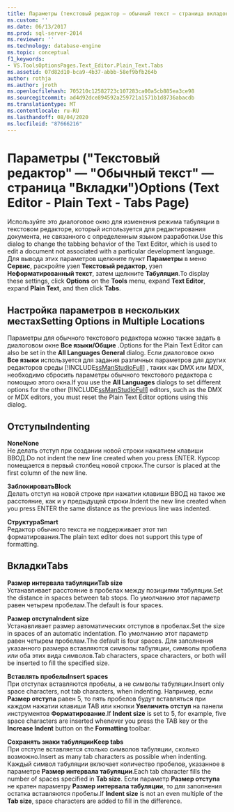 ```yaml
---
title: Параметры (текстовый редактор — обычный текст — страница вкладок) | Документация Майкрософт
ms.custom: ''
ms.date: 06/13/2017
ms.prod: sql-server-2014
ms.reviewer: ''
ms.technology: database-engine
ms.topic: conceptual
f1_keywords:
- VS.ToolsOptionsPages.Text_Editor.Plain_Text.Tabs
ms.assetid: 07d82d10-bca9-4b37-abbb-58ef9bfb264b
author: rothja
ms.author: jroth
ms.openlocfilehash: 705210c12582723c107283ca00a5cb885ea3ce98
ms.sourcegitcommit: ad4d92dce894592a259721a1571b1d8736abacdb
ms.translationtype: MT
ms.contentlocale: ru-RU
ms.lasthandoff: 08/04/2020
ms.locfileid: "87666216"
---
```

# <a name="options-text-editor---plain-text---tabs-page"></a><span data-ttu-id="82bc9-102">Параметры ("Текстовый редактор" — "Обычный текст" — страница "Вкладки")</span><span class="sxs-lookup"><span data-stu-id="82bc9-102">Options (Text Editor - Plain Text - Tabs Page)</span></span>
  <span data-ttu-id="82bc9-103">Используйте это диалоговое окно для изменения режима табуляции в текстовом редакторе, который используется для редактирования документа, не связанного с определенным языком разработки.</span><span class="sxs-lookup"><span data-stu-id="82bc9-103">Use this dialog to change the tabbing behavior of the Text Editor, which is used to edit a document not associated with a particular development language.</span></span> <span data-ttu-id="82bc9-104">Для вывода этих параметров щелкните пункт **Параметры** в меню **Сервис**, раскройте узел **Текстовый редактор**, узел **Неформатированный текст**, затем щелкните **Табуляция**.</span><span class="sxs-lookup"><span data-stu-id="82bc9-104">To display these settings, click **Options** on the **Tools** menu, expand **Text Editor**, expand **Plain Text**, and then click **Tabs**.</span></span>  
  
## <a name="setting-options-in-multiple-locations"></a><span data-ttu-id="82bc9-105">Настройка параметров в нескольких местах</span><span class="sxs-lookup"><span data-stu-id="82bc9-105">Setting Options in Multiple Locations</span></span>  
 <span data-ttu-id="82bc9-106">Параметры для обычного текстового редактора можно также задать в диалоговом окне **Все языки/Общие** .</span><span class="sxs-lookup"><span data-stu-id="82bc9-106">Options for the Plain Text Editor can also be set in the **All Languages General** dialog.</span></span> <span data-ttu-id="82bc9-107">Если диалоговое окно **Все языки** используется для задания различных параметров для других редакторов среды [!INCLUDE[ssManStudioFull](../includes/ssmanstudiofull-md.md)] , таких как DMX или MDX, необходимо сбросить параметры обычного текстового редактора с помощью этого окна.</span><span class="sxs-lookup"><span data-stu-id="82bc9-107">If you use the **All Languages** dialogs to set different options for the other [!INCLUDE[ssManStudioFull](../includes/ssmanstudiofull-md.md)] editors, such as the DMX or MDX editors, you must reset the Plain Text Editor options using this dialog.</span></span>  
  
## <a name="indenting"></a><span data-ttu-id="82bc9-108">Отступы</span><span class="sxs-lookup"><span data-stu-id="82bc9-108">Indenting</span></span>  
 <span data-ttu-id="82bc9-109">**None**</span><span class="sxs-lookup"><span data-stu-id="82bc9-109">**None**</span></span>  
 <span data-ttu-id="82bc9-110">Не делать отступ при создании новой строки нажатием клавиши ВВОД.</span><span class="sxs-lookup"><span data-stu-id="82bc9-110">Do not indent the new line created when you press ENTER.</span></span> <span data-ttu-id="82bc9-111">Курсор помещается в первый столбец новой строки.</span><span class="sxs-lookup"><span data-stu-id="82bc9-111">The cursor is placed at the first column of the new line.</span></span>  
  
 <span data-ttu-id="82bc9-112">**Заблокировать**</span><span class="sxs-lookup"><span data-stu-id="82bc9-112">**Block**</span></span>  
 <span data-ttu-id="82bc9-113">Делать отступ на новой строке при нажатии клавиши ВВОД на такое же расстояние, как и у предыдущей строки.</span><span class="sxs-lookup"><span data-stu-id="82bc9-113">Indent the new line created when you press ENTER the same distance as the previous line was indented.</span></span>  
  
 <span data-ttu-id="82bc9-114">**Структура**</span><span class="sxs-lookup"><span data-stu-id="82bc9-114">**Smart**</span></span>  
 <span data-ttu-id="82bc9-115">Редактор обычного текста не поддерживает этот тип форматирования.</span><span class="sxs-lookup"><span data-stu-id="82bc9-115">The plain text editor does not support this type of formatting.</span></span>  
  
## <a name="tabs"></a><span data-ttu-id="82bc9-116">Вкладки</span><span class="sxs-lookup"><span data-stu-id="82bc9-116">Tabs</span></span>  
 <span data-ttu-id="82bc9-117">**Размер интервала табуляции**</span><span class="sxs-lookup"><span data-stu-id="82bc9-117">**Tab size**</span></span>  
 <span data-ttu-id="82bc9-118">Устанавливает расстояние в пробелах между позициями табуляции.</span><span class="sxs-lookup"><span data-stu-id="82bc9-118">Set the distance in spaces between tab stops.</span></span> <span data-ttu-id="82bc9-119">По умолчанию этот параметр равен четырем пробелам.</span><span class="sxs-lookup"><span data-stu-id="82bc9-119">The default is four spaces.</span></span>  
  
 <span data-ttu-id="82bc9-120">**Размер отступа**</span><span class="sxs-lookup"><span data-stu-id="82bc9-120">**Indent size**</span></span>  
 <span data-ttu-id="82bc9-121">Устанавливает размер автоматических отступов в пробелах.</span><span class="sxs-lookup"><span data-stu-id="82bc9-121">Set the size in spaces of an automatic indentation.</span></span> <span data-ttu-id="82bc9-122">По умолчанию этот параметр равен четырем пробелам.</span><span class="sxs-lookup"><span data-stu-id="82bc9-122">The default is four spaces.</span></span> <span data-ttu-id="82bc9-123">Для заполнения указанного размера вставляются символы табуляции, символы пробела или оба этих вида символов.</span><span class="sxs-lookup"><span data-stu-id="82bc9-123">Tab characters, space characters, or both will be inserted to fill the specified size.</span></span>  
  
 <span data-ttu-id="82bc9-124">**Вставлять пробелы**</span><span class="sxs-lookup"><span data-stu-id="82bc9-124">**Insert spaces**</span></span>  
 <span data-ttu-id="82bc9-125">При отступах вставляются пробелы, а не символы табуляции.</span><span class="sxs-lookup"><span data-stu-id="82bc9-125">Insert only space characters, not tab characters, when indenting.</span></span> <span data-ttu-id="82bc9-126">Например, если **Размер отступа** равен 5, то пять пробелов будут вставляться при каждом нажатии клавиши TAB или кнопки **Увеличить отступ** на панели инструментов **Форматирование**.</span><span class="sxs-lookup"><span data-stu-id="82bc9-126">If **Indent size** is set to 5, for example, five space characters are inserted whenever you press the TAB key or the **Increase Indent** button on the **Formatting** toolbar.</span></span>  
  
 <span data-ttu-id="82bc9-127">**Сохранять знаки табуляции**</span><span class="sxs-lookup"><span data-stu-id="82bc9-127">**Keep tabs**</span></span>  
 <span data-ttu-id="82bc9-128">При отступе вставляется столько символов табуляции, сколько возможно.</span><span class="sxs-lookup"><span data-stu-id="82bc9-128">Insert as many tab characters as possible when indenting.</span></span> <span data-ttu-id="82bc9-129">Каждый символ табуляции включает количество пробелов, указанное в параметре **Размер интервала табуляции**.</span><span class="sxs-lookup"><span data-stu-id="82bc9-129">Each tab character fills the number of spaces specified in **Tab size**.</span></span> <span data-ttu-id="82bc9-130">Если параметр **Размер отступа** не кратен параметру **Размер интервала табуляции**, то для заполнения остатка вставляются пробелы.</span><span class="sxs-lookup"><span data-stu-id="82bc9-130">If **Indent size** is not an even multiple of the **Tab size**, space characters are added to fill in the difference.</span></span>  
  
  
